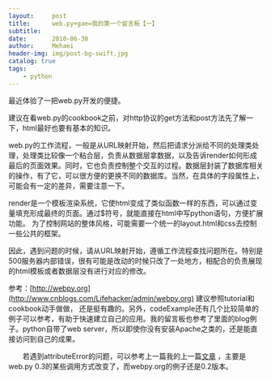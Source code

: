 ```yaml
---
layout:     post
title:      web.py+gae=我的第一个留言板【一】
subtitle:   
date:       2010-06-30
author:     Mehaei
header-img: img/post-bg-swift.jpg
catalog: true
tags:
    - python
---
```

最近体验了一把web.py开发的便捷。

建议在看web.py的cookbook之前，对http协议的get方法和post方法先了解一下，html最好也要有基本的知识。

web.py的工作流程，一般是从URL映射开始，然后把请求分派给不同的处理类处理，处理类比较像一个粘合层，负责从数据层拿数据，以及告诉render如何形成最后的页面效果。同时，它也负责控制整个交互的过程。数据层封装了数据库相关的操作，有了它，可以很方便的更换不同的数据库。当然，在具体的字段属性上，可能会有一定的差异，需要注意一下。

render是一个模板渲染系统，它使html变成了类似函数一样的东西，可以通过变量填充形成最终的页面。通过$符号，就能直接在html中写python语句，方便扩展功能。 为了控制网站的整体风格，可能需要一个统一的layout.html和css去控制一些公共的框架。

因此，遇到问题的时候，请从URL映射开始，遵循工作流程查找问题所在。特别是500服务器内部错误，很有可能是改动的时候只改了一处地方，相配合的负责展现的html模板或者数据层没有进行对应的修改。

参考：[http://webpy.org](http://www.cnblogs.com/Lifehacker/admin/webpy.org) 建议参照tutorial和cookbook动手做做， 还是挺有趣的。另外，codeExample还有几个比较简单的例子可以参考，有助于快速建立自己的应用。我的留言板也参考了里面的blog例子。python自带了web server，所以即使你没有安装Apache之类的，还是能直接访问到自己的成果。

　　若遇到attributeError的问题，可以参考上一篇我的上一篇[文章](http://www.cnblogs.com/Lifehacker/archive/2010/06/18/1759958.html) ，主要是web.py 0.3的某些调用方式改变了，而webpy.org的例子还是0.2版本。
